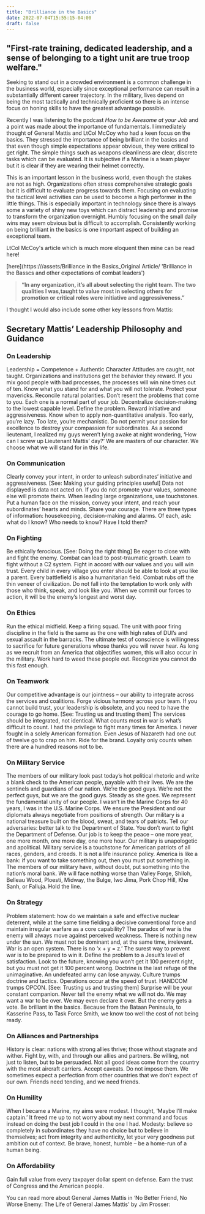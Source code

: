 ```yaml
---
title: "Brilliance in the Basics"
date: 2022-07-04T15:55:15-04:00
draft: false
---
```


## "First-rate training, dedicated leadership, and a sense of belonging to a tight unit are true troop welfare."

Seeking to stand out in a crowded environment is a common challenge in the business world, especially since exceptional performance can result in a substantially different career trajectory. In the military, lives depend on being the most tactically and technically proficient so there is an intense focus on honing skills to have the greatest advantage possible.

Recently I was listening to the podcast _How to be Awesome at your Job_ and a point was made about the importance of fundamentals. I immediately thought of General Mattis and LtCol McCoy who had a keen focus on the basics. They stressed the importance of being brilliant in the basics and that even though simple expectations appear obvious, they were critical to get right. The simple things such as weapons cleanliness are clear, discrete tasks which can be evaluated. It is subjective if a Marine is a team player but it is clear if they are wearing their helmet correctly.

This is an important lesson in the business world, even though the stakes are not as high. Organizations often stress comprehensive strategic goals but it is difficult to evaluate progress towards them. Focusing on evaluating the tactical level activities can be used to become a high performer in the little things. This is especially important in technology since there is always some a variety of shiny new toys which can distract leadership and promise to transform the organization overnight. Humbly focusing on the small daily wins may seem obvious but is difficult to accomplish. Consistently working on being brilliant in the basics is one important aspect of building an exceptional team.

LtCol McCoy's article which is much more eloquent then mine can be read here!

[here](https:///assets/Brilliance in the Basics_Original Article/ 'Brilliance in the Basscs and other expectations of combat leaders')

> **“In any organization, it’s all about selecting the right team. The two qualities I was,taught to value most in selecting others for promotion or critical roles were initiative and aggressiveness.”**

I thought I would also include some other key lessons from Mattis:

## Secretary Mattis’ Leadership Philosophy and Guidance

### On Leadership
Leadership = Competence + Authentic Character
Attitudes are caught, not taught.
Organizations and institutions get the behavior they reward.
If you mix good people with bad processes, the processes will win nine times out of ten.
Know what you stand for and what you will not tolerate.
Protect your mavericks.
Reconcile natural polarities.
Don’t resent the problems that come to you. Each one is a normal part of your job.
Decentralize decision-making to the lowest capable level.
Define the problem.
Reward initiative and aggressiveness.
Know when to apply non-quantitative analysis. Too early, you’re lazy. Too late, you’re mechanistic.
Do not permit your passion for excellence to destroy your compassion for subordinates.
As a second lieutenant, I realized my guys weren’t lying awake at night wondering, ‘How can I screw up Lieutenant Mattis’ day?’
We are masters of our character. We choose what we will stand for in this life.
### On Communication
Clearly convey your intent, in order to unleash subordinates’ initiative and aggressiveness. [See: Making your guiding principles useful]
Data not displayed is data not acted on.
If you do not promote your values, someone else will promote theirs.
When leading large organizations, use touchstones. Put a human face on the mission, convey your intent, and reach your subordinates’ hearts and minds.
Share your courage.
There are three types of information: housekeeping, decision-making and alarms. Of each, ask: what do I know? Who needs to know? Have I told them?

### On Fighting
Be ethically ferocious. [See: Doing the right thing]
Be eager to close with and fight the enemy.
Combat can lead to post-traumatic growth.
Learn to fight without a C2 system.
Fight in accord with our values and you will win trust. Every child in every village you enter should be able to look at you like a parent.
Every battlefield is also a humanitarian field.
Combat rubs off the thin veneer of civilization. Do not fall into the temptation to work only with those who think, speak, and look like you.
When we commit our forces to action, it will be the enemy’s longest and worst day.

### On Ethics
Run the ethical midfield.
Keep a firing squad.
The unit with poor firing discipline in the field is the same as the one with high rates of DUI’s and sexual assault in the barracks.
The ultimate test of conscience is willingness to sacrifice for future generations whose thanks you will never hear.
As long as we recruit from an America that objectifies women, this will also occur in the military. Work hard to weed these people out. Recognize you cannot do this fast enough.

### On Teamwork
Our competitive advantage is our jointness – our ability to integrate across the services and coalitions.
Forge vicious harmony across your team.
If you cannot build trust, your leadership is obsolete, and you need to have the courage to go home. [See: Trusting us and trusting them]
The services should be integrated, not identical.
What counts most in war is what’s difficult to count.
I had the privilege to fight many times for America. I never fought in a solely American formation.
Even Jesus of Nazareth had one out of twelve go to crap on him.
Ride for the brand.
Loyalty only counts when there are a hundred reasons not to be.

### On Military Service
The members of our military look past today’s hot political rhetoric and write a blank check to the American people, payable with their lives.
We are the sentinels and guardians of our nation.
We’re the good guys. We’re not the perfect guys, but we are the good guys.
Steady as she goes.
We represent the fundamental unity of our people.
I wasn’t in the Marine Corps for 40 years, I was in the U.S. Marine Corps.
We ensure the President and our diplomats always negotiate from positions of strength.
Our military is a national treasure built on the blood, sweat, and tears of patriots.
Tell our adversaries: better talk to the Department of State. You don’t want to fight the Department of Defense.
Our job is to keep the peace – one more year, one more month, one more day, one more hour.
Our military is unapologetic and apolitical.
Military service is a touchstone for American patriots of all races, genders, and creeds. It is not a life insurance policy.
America is like a bank: if you want to take something out, then you must put something in. The members of our military have, without doubt, put something into the nation’s moral bank.
We will face nothing worse than Valley Forge, Shiloh, Belleau Wood, Ploesti, Midway, the Bulge, Iwo Jima, Pork Chop Hill, Khe Sanh, or Falluja.
Hold the line.

### On Strategy
Problem statement: how do we maintain a safe and effective nuclear deterrent, while at the same time fielding a decisive conventional force and maintain irregular warfare as a core capability?
The paradox of war is the enemy will always move against perceived weakness.
There is nothing new under the sun.
We must not be dominant and, at the same time, irrelevant.
War is an open system. There is no ‘x + y = z.’
The surest way to prevent war is to be prepared to win it.
Define the problem to a Jesuit’s level of satisfaction.
Look to the future, knowing you won’t get it 100 percent right, but you must not get it 100 percent wrong.
Doctrine is the last refuge of the unimaginative.
An undefeated army can lose anyway.
Culture trumps doctrine and tactics.
Operations occur at the speed of trust. HANDCOM trumps OPCON. [See: Trusting us and trusting them]
Surprise will be your constant companion.
Never tell the enemy what we will not do.
We may want a war to be over. We may even declare it over. But the enemy gets a vote.
Be brilliant in the basics. Because from the Bataan Peninsula, to Kasserine Pass, to Task Force Smith, we know too well the cost of not being ready.

### On Alliances and Partnerships
History is clear: nations with strong allies thrive; those without stagnate and wither.
Fight by, with, and through our allies and partners.
Be willing, not just to listen, but to be persuaded.
Not all good ideas come from the country with the most aircraft carriers.
Accept caveats. Do not impose them. We sometimes expect a perfection from other countries that we don’t expect of our own.
Friends need tending, and we need friends.

### On Humility
When I became a Marine, my aims were modest. I thought, ‘Maybe I’ll make captain.’ It freed me up to not worry about my next command and focus instead on doing the best job I could in the one I had.
Modesty: believe so completely in subordinates they have no choice but to believe in themselves; act from integrity and authenticity, let your very goodness put ambition out of context. Be brave, honest, humble – be a home-run of a human being.

### On Affordability
Gain full value from every taxpayer dollar spent on defense. Earn the trust of Congress and the American people.

You can read more about General James Mattis in ‘No Better Friend, No Worse Enemy: The Life of General James Mattis' by Jim Prosser:
